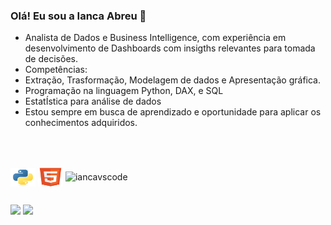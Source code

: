 ### Olá! Eu sou a Ianca Abreu 👋


- Analista de Dados e Business Intelligence, com experiência em desenvolvimento de Dashboards com insigths relevantes para tomada de decisões.
- Competências:
- Extração, Trasformação, Modelagem de dados e Apresentação gráfica.
- Programação na linguagem Python, DAX, e SQL
- EstatÍstica para análise de dados
- Estou sempre em busca de aprendizado e oportunidade para aplicar os conhecimentos adquiridos.
  ##
  

<br>
  <div style="display: inline_block"><br>
  <img align="center" alt="ianca-Python" height="30" width="40" src="https://raw.githubusercontent.com/devicons/devicon/master/icons/python/python-original.svg">
  <img align="center" alt="ianca-Python" height="30" width="40" src="https://raw.githubusercontent.com/devicons/devicon/master/icons/html5/html5-original.svg">
  <img align="center" alt="iancavscode" height="30" width="40" src="https://raw.githubsercontent.com/devicons/devicon/master/icons/vscode/visual-studio-code-original.svg">
        
    
</div>

##
  <div> 
  <a href="https://instagram.com/iancaabreu" target="_blank"><img src="https://img.shields.io/badge/-Instagram-%23E4405F?style=for-the-badge&logo=instagram&logoColor=white" target="_blank"></a>
  <a href="https://www.linkedin.com/in/ianca-abreu/" target="_blank"><img src="https://img.shields.io/badge/-LinkedIn-%230077B5?style=for-the-badge&logo=linkedin&logoColor=white" target="_blank"></a> 
  
</div>
